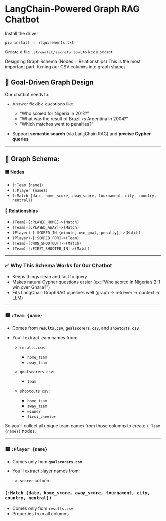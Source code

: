# LangChain-Powered Graph RAG Chatbot

Install the driver
```bash
pip install -r requirements.txt
```

Create a file `.streamlit/secrets.toml` to keep secret

Designing Graph Schema (Nodes + Relationships)
This is the most important part: turning our CSV columns into graph shapes.


## 🎯 Goal-Driven Graph Design

Our chatbot needs to:

* Answer flexible questions like:

  * “Who scored for Nigeria in 2013?”
  * “What was the result of Brazil vs Argentina in 2004?”
  * “Which matches went to penalties?”
* Support **semantic search** (via LangChain RAG) and **precise Cypher queries**

---

## 🧱 Graph Schema:

#### 🟦 Nodes

* `(:Team {name})`
* `(:Player {name})`
* `(:Match {date, home_score, away_score, tournament, city, country, neutral})`

#### 🔗 Relationships

* `(Team)-[:PLAYED_HOME]->(Match)`
* `(Team)-[:PLAYED_AWAY]->(Match)`
* `(Player)-[:SCORED_IN {minute, own_goal, penalty}]->(Match)`
* `(Player)-[:SCORED_FOR]->(Team)`
* `(Team)-[:WON_SHOOTOUT]->(Match)`
* `(Team)-[:FIRST_SHOOTER_IN]->(Match)`

---

### ✅ Why This Schema Works for Our Chatbot

* Keeps things clean and fast to query
* Makes natural Cypher questions easier (ex: “Who scored in Nigeria’s 2-1 win over Ghana?”)
* Fits LangChain GraphRAG pipelines well (graph → retriever → context → LLM)

---

### 🟦 `:Team {name}`

* Comes from **`results.csv`**, **`goalscorers.csv`**, and **`shootouts.csv`**
* You’ll extract team names from:

  * `results.csv`:

    * `home_team`
    * `away_team`
  * `goalscorers.csv`:

    * `team`
  * `shootouts.csv`:

    * `home_team`
    * `away_team`
    * `winner`
    * `first_shooter`

So you’ll collect all unique team names from those columns to create `(:Team {name})` nodes.

---

### 🟨 `:Player {name}`

* Comes only from **`goalscorers.csv`**
* You’ll extract player names from:

  * `scorer` column

### `(:Match {date, home_score, away_score, tournament, city, country, neutral})`
* Comes only from `results.csv`
* Properties from all columns
